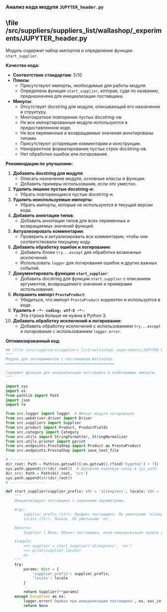 ### **Анализ кода модуля `JUPYTER_header.py`**

## \file /src/suppliers/suppliers_list/wallashop/_experiments/JUPYTER_header.py

Модуль содержит набор импортов и определение функции `start_supplier`.

**Качество кода:**

- **Соответствие стандартам**: 5/10
- **Плюсы**:
    - Присутствуют импорты, необходимые для работы модуля.
    - Определена функция `start_supplier`, которая, судя по названию, предназначена для инициализации поставщика.
- **Минусы**:
    - Отсутствует docstring для модуля, описывающий его назначение и структуру.
    - Многократное повторение пустых docstring-ов.
    - Не все импортированные модули используются в предоставленном коде.
    - Не все переменные и возвращаемые значения аннотированы типами.
    - Присутствуют устаревшие комментарии и конструкции.
    - Некорректное форматирование пустых строк docstring-ов.
    - Нет обработки ошибок или логирования.

**Рекомендации по улучшению:**

1.  **Добавить docstring для модуля**:
    - Описать назначение модуля, основные классы и функции.
    - Добавить примеры использования, если это уместно.
2.  **Удалить лишние пустые docstring-и**:
    - Убрать повторяющиеся пустые docstring-и.
3.  **Удалить неиспользуемые импорты**:
    - Убрать импорты, которые не используются в текущей версии кода.
4.  **Добавить аннотации типов**:
    - Добавить аннотации типов для всех переменных и возвращаемых значений функций.
5.  **Актуализировать комментарии**:
    - Проверить и актуализировать все комментарии, чтобы они соответствовали текущему коду.
6.  **Добавить обработку ошибок и логирование**:
    - Добавить блоки `try...except` для обработки возможных исключений.
    - Использовать `logger` для логирования ошибок и других важных событий.
7.  **Документировать функцию `start_supplier`**:
    - Добавить docstring для функции `start_supplier` с описанием аргументов, возвращаемого значения и примерами использования.
8.  **Исправить импорт `PrestaProduct`**:
    - Убедиться, что импорт `PrestaProduct` корректен и используется в коде.
9.  **Удалить `# -*- coding: utf-8 -*-`**:
    - Эта строка больше не нужна в Python 3.
10. **Добавить обработку исключений и логирование**:
    - Добавить обработку исключений с использованием `try...except` и логирование с использованием `logger.error`.

**Оптимизированный код:**

```python
## \file /src/suppliers/suppliers_list/wallashop/_experiments/JUPYTER_header.py
"""
Модуль для экспериментов с поставщиком Wallashop.
=================================================

Содержит функцию для инициализации поставщика и необходимые импорты.
"""

import sys
import os
from pathlib import Path
import json
import re

from src.logger import logger  # Импорт модуля логирования
from src.webdriver.driver import Driver
from src.suppliers import Supplier
from src.product import Product, ProductFields
from src.category import Category
from src.utils import StringFormatter, StringNormalizer
from src.utils.printer import pprint
from src.endpoints.PrestaShop import Product as PrestaProduct
from src.endpoints.PrestaShop import save_text_file

# ----------------
dir_root: Path = Path(os.getcwd()[:os.getcwd().rfind('hypotez') + 7])
sys.path.append(str(dir_root))  # Добавляю корневую папку в sys.path
dir_src: Path = Path(dir_root, 'src')
sys.path.append(str(dir_root))
# ----------------

def start_supplier(supplier_prefix: str = 'aliexpress', locale: str = 'en') -> Supplier | None:
    """
    Инициализирует поставщика с заданными параметрами.

    Args:
        supplier_prefix (str): Префикс поставщика. По умолчанию 'aliexpress'.
        locale (str): Локаль. По умолчанию 'en'.

    Returns:
        Supplier | None: Объект поставщика, если инициализация прошла успешно, иначе None.

    Example:
        >>> supplier = start_supplier('aliexpress', 'en')
        >>> print(supplier.locale)
        en
    """
    try:
        params: dict = {
            'supplier_prefix': supplier_prefix,
            'locale': locale
        }

        return Supplier(**params)
    except Exception as ex:
        logger.error('Ошибка при инициализации поставщика', ex, exc_info=True)
        return None